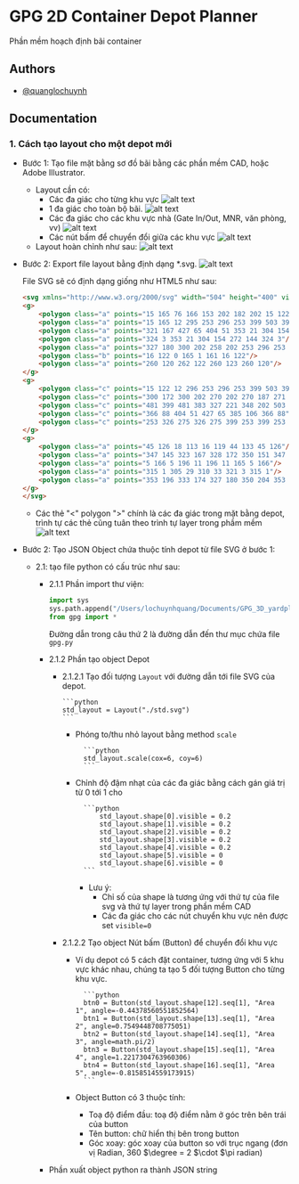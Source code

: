 
# GPG 2D Container Depot Planner

Phần mềm hoạch định bãi container

## Authors

- [@quanglochuynh](https://github.com/quanglochuynh/)

## Documentation

### 1. Cách tạo layout cho một depot mới

- Bước 1: Tạo file mặt bằng sơ đồ bãi bằng các phần mềm CAD, hoặc Adobe Illustrator.
  - Layout cần có:
    - Các đa giác cho từng khu vực
    ![alt text](https://github.com/quanglochuynh/GPG_3D_yardplan/blob/master/img/Screenshot%202022-11-18%20at%2010.32.28.png?raw=true)
    - 1 đa giác cho toàn bộ bãi.
    ![alt text](https://github.com/quanglochuynh/GPG_3D_yardplan/blob/master/img/Screenshot%202022-11-18%20at%2010.36.47.png?raw=true)
    - Các đa giác cho các khu vực nhà (Gate In/Out, MNR, văn phòng, vv)
    ![alt text](https://github.com/quanglochuynh/GPG_3D_yardplan/blob/master/img/Screenshot%202022-11-18%20at%2010.44.15.png?raw=true)
    - Các nút bấm để chuyển đổi giữa các khu vực
    ![alt text](https://github.com/quanglochuynh/GPG_3D_yardplan/blob/master/img/Screenshot%202022-11-18%20at%2010.46.19.png?raw=true)
  - Layout hoàn chỉnh như sau:
    ![alt text](https://github.com/quanglochuynh/GPG_3D_yardplan/blob/master/img/Screenshot%202022-11-18%20at%2010.52.06.png?raw=true)
- Bước 2: Export file layout bằng định dạng *.svg.
    ![alt text](https://github.com/quanglochuynh/GPG_3D_yardplan/blob/master/img/Screenshot%202022-11-18%20at%2010.59.38.png?raw=true)

    File SVG sẽ có định dạng giống như HTML5 như sau:

    ```html
    <svg xmlns="http://www.w3.org/2000/svg" width="504" height="400" viewBox="0 0 504 400">
    <g>
        <polygon class="a" points="15 165 76 166 153 202 182 202 15 122 15 165"/>
        <polygon class="a" points="15 165 12 295 253 296 253 399 503 399 503 368 348 202 322 175 321 167 304 154 272 144 260 178 258 188 258 202 153 202 76 166 15 165"/>
        <polygon class="a" points="321 167 427 65 404 51 353 21 304 154 304 154 321 167"/>
        <polygon class="a" points="324 3 353 21 304 154 272 144 324 3"/>
        <polygon class="a" points="327 180 300 202 258 202 253 296 253 399 503 399 503 368 327 180"/>
        <polygon class="b" points="16 122 0 165 1 161 16 122"/>
        <polygon class="a" points="260 120 262 122 260 123 260 120"/>
    </g>
    <g>
        <polygon class="c" points="15 122 12 296 253 296 253 399 503 399 503 368 322 175 321 167 427 65 324 3 260 178 258 188 258 202 182 202 15 122"/>
        <polygon class="c" points="300 172 300 202 270 202 270 187 271 183 277 168 280 166 300 172"/>
        <polygon class="c" points="481 399 481 383 327 221 348 202 503 368 503 399 481 399"/>
        <polygon class="c" points="366 88 404 51 427 65 385 106 366 88"/>
        <polygon class="c" points="253 326 275 326 275 399 253 399 253 326"/>
    </g>
    <g>
        <polygon class="a" points="45 126 18 113 16 119 44 133 45 126"/>
        <polygon class="a" points="347 145 323 167 328 172 350 151 347 145"/>
        <polygon class="a" points="5 166 5 196 11 196 11 165 5 166"/>
        <polygon class="a" points="315 1 305 29 310 33 321 3 315 1"/>
        <polygon class="a" points="353 196 333 174 327 180 350 204 353 196"/>
    </g>
    </svg>
    ```

  - Các thẻ "<" polygon ">" chính là các đa giác trong mặt bằng depot, trình tự các thẻ cũng tuân theo trình tự layer trong phầm mềm
    ![alt text](https://github.com/quanglochuynh/GPG_3D_yardplan/blob/master/img/Screenshot%202022-11-18%20at%2011.21.06.png?raw=true)
- Bước 2: Tạo JSON Object chứa thuộc tính depot từ file SVG ở bước 1:
  - 2.1: tạo file python có cấu trúc như sau:
    - 2.1.1 Phần import thư viện:

        ```python
        import sys
        sys.path.append("/Users/lochuynhquang/Documents/GPG_3D_yardplan")
        from gpg import *
        ```

        Đường dẫn trong câu thứ 2 là đường dẫn đến thư mục chứa file `gpg.py`
    - 2.1.2 Phần tạo object Depot

      - 2.1.2.1 Tạo đối tượng `Layout` với đường dẫn tới file SVG của depot.

            ```python
            std_layout = Layout("./std.svg")
            ```

        - Phóng to/thu nhỏ layout bằng method `scale`

                ```python
                std_layout.scale(cox=6, coy=6)
                ```

        - Chỉnh độ đậm nhạt của các đa giác bằng cách gán giá trị từ 0 tới 1 cho

                ```python
                    std_layout.shape[0].visible = 0.2
                    std_layout.shape[1].visible = 0.2
                    std_layout.shape[2].visible = 0.2
                    std_layout.shape[3].visible = 0.2
                    std_layout.shape[4].visible = 0.2
                    std_layout.shape[5].visible = 0
                    std_layout.shape[6].visible = 0
                ```
          - Lưu ý:
            - Chỉ số của shape là tương ứng với thứ tự của file svg và thứ tự layer trong phần mềm CAD
            - Các đa giác cho các nút chuyển khu vực nên được set `visible=0`

      - 2.1.2.2 Tạo object Nút bấm (Button) để chuyển đổi khu vực

        - Ví dụ depot có 5 cách đặt container, tương ứng với 5 khu vực khác nhau, chúng ta tạo 5 đối tượng Button cho từng khu vực.

                ```python
                btn0 = Button(std_layout.shape[12].seq[1], "Area 1", angle=-0.44378560551852564)
                btn1 = Button(std_layout.shape[13].seq[1], "Area 2", angle=0.7549448708775051)
                btn2 = Button(std_layout.shape[14].seq[1], "Area 3", angle=math.pi/2)
                btn3 = Button(std_layout.shape[15].seq[1], "Area 4", angle=1.2217304763960306)
                btn4 = Button(std_layout.shape[16].seq[1], "Area 5", angle=-0.8158514559173915)
                ```
        - Object Button có 3 thuộc tính:
          - Toạ độ điểm đầu: toạ độ điểm nằm ở góc trên bên trái của button
          - Tên button: chữ hiển thị bên trong button
          - Góc xoay: góc xoay của button so với trục ngang (đơn vị Radian, 360 $\degree = 2 $\cdot $\pi radian)
    - Phần xuất object python ra thành JSON string
